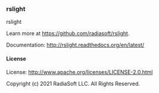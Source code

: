 ### rslight

rslight

Learn more at https://github.com/radiasoft/rslight.

Documentation: http://rslight.readthedocs.org/en/latest/

#### License

License: http://www.apache.org/licenses/LICENSE-2.0.html

Copyright (c) 2021 RadiaSoft LLC.  All Rights Reserved.
